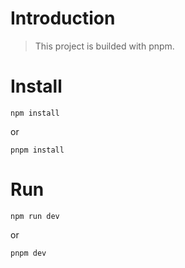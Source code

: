 # Introduction

> This project is builded with pnpm.

# Install

```
npm install
```

or

```
pnpm install
```

# Run

```
npm run dev
```

or

```
pnpm dev
```
